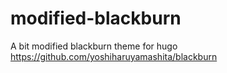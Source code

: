 # modified-blackburn

A bit modified blackburn theme for hugo
https://github.com/yoshiharuyamashita/blackburn